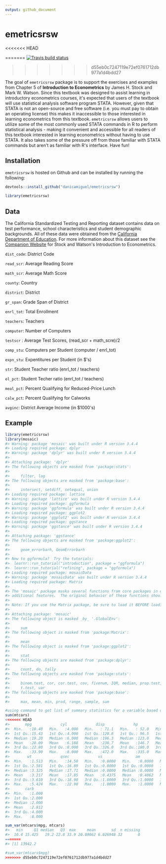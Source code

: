 ```yaml
---
output: github_document
---
```


<!-- README.md is generated from README.Rmd. Please edit that file -->



# emetricsrsw

<!-- badges: start -->
<<<<<<< HEAD
<!-- badges: end -->
=======
[![Travis build status](https://travis-ci.org/danicamiguel/emetricsrsw.svg?branch=master)](https://travis-ci.org/danicamiguel/emetricsrsw) <!-- badges: end -->
>>>>>>> d55eb0c7247119e72ef0761712db977a1d4bdd27

The goal of `emetricsrsw` package is to support the exercises and examples from Chapter 5 of **Introduction to Econometrics** by James H. Stock and Mark W. Watson. Since this textbook was designed to assist learning in introductory econometrics courses, it's expected that users of the textbook will use statistical analysis software program STATA. However, given that STATA is not an open-source and free software (i.e. you must pay to obtain an operating license) this makes it inaccessible to those interested in learning econometrics from this textbook. `emetricsrsw` allows users to utilize some of the most commonly used STATA commands in R to perform statistical analysis - making it convenient and accessible for all readers of this textbook interested in learning econometrics without having to use STATA. It also takes some of the pressure off from those familiar with STATA commands but aren't as familiar with R's interface. Have fun!

## Installation

`emetricsrsw` is hosted on Github and can be installed by running the following: 

```r
devtools::install_github("danicamiguel/emetricsrsw")
```


```r
library(emetricsrsw)
```

## Data

The California Standardized Testing and Reporting dataset contains data on test performance, school characteristics and student demographic backgrounds. All of these data were obtained from the [California Department of Education](http://www.cde.ca.gov). For more information about this dataset see the [Companion Website](https://wps.pearsoned.com/aw_stock_ie_3/178/45691/11696965.cw/index.html) for Stock and Watson's Introduction to Econometrics. 

`dist_code`: District Code

`read_scr`: Average Reading Score

`math_scr`: Average Math Score

`county`: Country 

`district`: District

`gr_span`: Grade Span of District

`enrl_tot`: Total Enrollment

`teachers`: Teachers

`computer`: Number of Computers

`testscr` : Average Test Scores, (read_scr + math_scre)/2

`comp_stu`: Computers per Student (computer / enrl_tot)

`expn_stu`: Expentitures per Student (in $'s)

`str`: Student Teacher ratio (enrl_tot / teachers)

`el_pct`: Student Techer ratio (enrl_tot / teachers)

`meal_pct`: Percent Qualifying for Reduced-Price Lunch 

`calw_pct`: Percent Qualifying for Calworks

`avginc`: District Average Income (in $1000's)

## Example


```r
library(emetricsrsw)
library(mosaic)
#> Warning: package 'mosaic' was built under R version 3.4.4
#> Loading required package: dplyr
#> Warning: package 'dplyr' was built under R version 3.4.4
#> 
#> Attaching package: 'dplyr'
#> The following objects are masked from 'package:stats':
#> 
#>     filter, lag
#> The following objects are masked from 'package:base':
#> 
#>     intersect, setdiff, setequal, union
#> Loading required package: lattice
#> Warning: package 'lattice' was built under R version 3.4.4
#> Loading required package: ggformula
#> Warning: package 'ggformula' was built under R version 3.4.4
#> Loading required package: ggplot2
#> Warning: package 'ggplot2' was built under R version 3.4.4
#> Loading required package: ggstance
#> Warning: package 'ggstance' was built under R version 3.4.4
#> 
#> Attaching package: 'ggstance'
#> The following objects are masked from 'package:ggplot2':
#> 
#>     geom_errorbarh, GeomErrorbarh
#> 
#> New to ggformula?  Try the tutorials: 
#> 	learnr::run_tutorial("introduction", package = "ggformula")
#> 	learnr::run_tutorial("refining", package = "ggformula")
#> Loading required package: mosaicData
#> Warning: package 'mosaicData' was built under R version 3.4.4
#> Loading required package: Matrix
#> 
#> The 'mosaic' package masks several functions from core packages in order to add 
#> additional features.  The original behavior of these functions should not be affected by this.
#> 
#> Note: If you use the Matrix package, be sure to load it BEFORE loading mosaic.
#> 
#> Attaching package: 'mosaic'
#> The following object is masked _by_ '.GlobalEnv':
#> 
#>     sum
#> The following object is masked from 'package:Matrix':
#> 
#>     mean
#> The following object is masked from 'package:ggplot2':
#> 
#>     stat
#> The following objects are masked from 'package:dplyr':
#> 
#>     count, do, tally
#> The following objects are masked from 'package:stats':
#> 
#>     binom.test, cor, cor.test, cov, fivenum, IQR, median, prop.test, quantile, sd,
#>     t.test, var
#> The following objects are masked from 'package:base':
#> 
#>     max, mean, min, prod, range, sample, sum

#using command to get list of summary statistics for a variable based on user input, also known as 'sum' in STATA
sum(mtcars)
<<<<<<< HEAD
#>       mpg             cyl             disp             hp             drat      
#>  Min.   :10.40   Min.   :4.000   Min.   : 71.1   Min.   : 52.0   Min.   :2.760  
#>  1st Qu.:15.43   1st Qu.:4.000   1st Qu.:120.8   1st Qu.: 96.5   1st Qu.:3.080  
#>  Median :19.20   Median :6.000   Median :196.3   Median :123.0   Median :3.695  
#>  Mean   :20.09   Mean   :6.188   Mean   :230.7   Mean   :146.7   Mean   :3.597  
#>  3rd Qu.:22.80   3rd Qu.:8.000   3rd Qu.:326.0   3rd Qu.:180.0   3rd Qu.:3.920  
#>  Max.   :33.90   Max.   :8.000   Max.   :472.0   Max.   :335.0   Max.   :4.930  
#>        wt             qsec             vs               am              gear      
#>  Min.   :1.513   Min.   :14.50   Min.   :0.0000   Min.   :0.0000   Min.   :3.000  
#>  1st Qu.:2.581   1st Qu.:16.89   1st Qu.:0.0000   1st Qu.:0.0000   1st Qu.:3.000  
#>  Median :3.325   Median :17.71   Median :0.0000   Median :0.0000   Median :4.000  
#>  Mean   :3.217   Mean   :17.85   Mean   :0.4375   Mean   :0.4062   Mean   :3.688  
#>  3rd Qu.:3.610   3rd Qu.:18.90   3rd Qu.:1.0000   3rd Qu.:1.0000   3rd Qu.:4.000  
#>  Max.   :5.424   Max.   :22.90   Max.   :1.0000   Max.   :1.0000   Max.   :5.000  
#>       carb      
#>  Min.   :1.000  
#>  1st Qu.:2.000  
#>  Median :2.000  
#>  Mean   :2.812  
#>  3rd Qu.:4.000  
#>  Max.   :8.000

sum_var(mtcars$mpg, mtcars)
#>   min     Q1 median   Q3  max     mean       sd  n missing
#>  10.4 15.425   19.2 22.8 33.9 20.09062 6.026948 32       0
=======
#> [1] 13942.2

#sum_var(mtcars$mpg)
>>>>>>> d55eb0c7247119e72ef0761712db977a1d4bdd27
```


